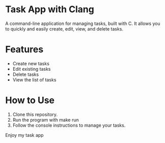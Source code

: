 # Task App with Clang

A command-line application for managing tasks, built with C. It allows you to quickly and easily create, edit, view, and delete tasks.

# Features

- Create new tasks
- Edit existing tasks
- Delete tasks
- View the list of tasks

# How to Use

1. Clone this repository.
2. Run the program with make run
3. Follow the console instructions to manage your tasks.

Enjoy my task app
